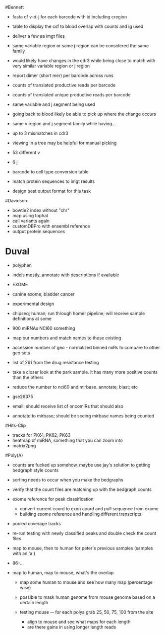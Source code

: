 #Bennett

+ fasta of v-d-j for each barcode with id including cregion
+ table to display the csf to blood overlap with counts and ig used
+ deliver a few aa imgt files

+ same variable region or same j region can be considered the same family
+ would likely have changes in the cdr3 while being close to match with very similar variable region or j region
+ report dimer (short mer) per barcode across runs
+ counts of translated productive reads per barcode
+ counts of translated unique productive reads per barcode

+ same variable and j segment being used
+ going back to blood likely be able to pick up where the change occurs

+ same v region and j segment family while having...
+ up to 3 mismatches in cdr3

+ viewing in a tree may be helpful for manual picking
+ 53 different v
+ 6 j
+ barcode to cell type conversion table

+ match protein sequences to imgt results
+ design best output format for this task

#Davidson

+ bowtie2 index without "chr"
+ map using tophat
+ call variants again
+ customDBPro with ensembl reference
+ output protein sequences

# Duval

+ polyphen
+ indels mostly, annotate with descriptions if available
+ EXOME

+ canine exome; bladder cancer
+ experimental design

+ chipseq; human; run through homer pipeline; will receive sample definitions at some

+ 900 miRNAs NCI60 something
+ map our numbers and match names to those existing
+ accession number of geo - normalized binned miRs to compare to other geo sets
+ list of 261 from the drug resistance testing
+ take a closer look at the park sample. it has many more positive counts than the others
+ reduce the number to nci60 and mirbase. annotate; blast; etc
+ gse26375
+ email: should receive list of oncomiRs that should also
+ annotate to mirbase; should be seeing mirbase names being counted

#Hits-Clip

+ tracks for PK61, PK62, PK63
+ heatmap of miRNA, something that you can zoom into
+ matrix2png

#Poly(A)

+ counts are fucked up somehow. maybe use jay's solution to getting bedgraph style counts
+ sorting needs to occur when you make the bedgraphs
+ verify that the count files are matching up with the bedgraph counts

+ exome reference for peak classification
    + convert current coord to exon coord and pull sequence from exome
    + building exome reference and handling different transcripts
+ pooled coverage tracks
+ re-run testing with newly classified peaks and double check the count files

+ map to mouse, then to human for peter's previous samples (samples with an 'a')
+ 86-...
+ map to human, map to mouse, what's the overlap

    + map some human to mouse and see how many map (percentage wise)
    + possible to mask human genome from mouse genome based on a certain length

    + testing mouse -- for each polya grab 25, 50, 75, 100 from the site
        + align to mouse and see what maps for each length
        + are there gains in using longer length reads
